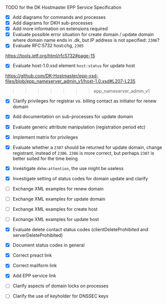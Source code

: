 TODO for the DK Hostmaster EPP Service Specification

- [X] Add diagrams for commands and processes
- [X] Add diagrams for DKH sub-processes
- [X] Add more information on extensions required
- [X] Evaluate possible error situation for create domain / update domain where domain name ends in .dk, but IP address is not specified: `2306`?
- [X] Evaluate RFC:5732 host:chg, `2305`

https://tools.ietf.org/html/rfc5732#page-15

- [X] Evaluate host-1.0.xsd element `host:status` for update host

https://github.com/DK-Hostmaster/epp-xsd-files/blob/epp_nameserver_admin_v1/host-1.0.xsd#L207-L235
>>>>>>> epp_nameserver_admin_v1

- [X] Clarify privileges for registrar vs. billing contact as initiator for renew domain
- [X] Add documentation on sub-processes for update domain
- [X] Evaluate generic attribute manipulation (registration period etc)
- [X] Implement matrix for privileges
- [X] Evaluate whether a `2307` should be returned for update domain, change registrant, instead of `2306`. `2306` is more correct, but perhaps `2307` is better suited for the time being

- [X] Investigate `dkhm:attention`, the use might be useless
- [X] Investigate setting of status codes for domain update and clarify

- [ ] Exchange XML examples for renew domain
- [ ] Exchange XML examples for update domain
- [ ] Exchange XML examples for create host
- [ ] Exchange XML examples for update host
- [X] Evaluate delete contact status codes (clientDeleteProhibited and serverDeleteProhibited)
- [X] Document status codes in general

- [X] Correct preact link
- [X] Correct mailform link
- [X] Add EPP service link

- [ ] Clarify aspects of domain locks on processes
- [ ] Clarify the use of keyholder for DNSSEC keys

